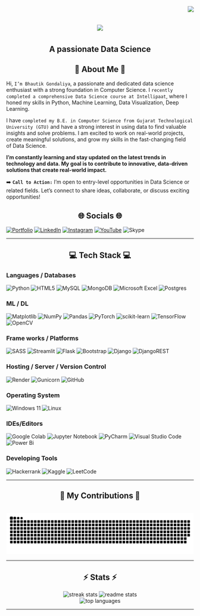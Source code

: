 <img align="right" src="https://visitor-badge.laobi.icu/badge?page_id=MrGenius18.MrGenius18" />

<h1 align="center">
    <img src="https://readme-typing-svg.herokuapp.com/?font=Righteous&size=35&center=true&vCenter=true&width=500&height=70&duration=4000&lines=Hi+There!+👋;+I'm+Mr.+Bhautik+Gondaliya!;" />
</h1>
<h2 align="center">A passionate Data Science</h2>

<h2 align="center">💫 About Me 💫</h2>

Hi, `I’m Bhautik Gondaliya`, a passionate and dedicated data science enthusiast with a strong foundation in Computer Science. I `recently completed a comprehensive Data Science course at Intellipaat`, where I honed my skills in Python, Machine Learning, Data Visualization, Deep Learning.

I have `completed my B.E. in Computer Science from Gujarat Technological University (GTU)` and have a strong interest in using data to find valuable insights and solve problems. I am excited to work on real-world projects, create meaningful solutions, and grow my skills in the fast-changing field of Data Science.

**I’m constantly learning and stay updated on the latest trends in technology and data. My goal is to contribute to innovative, data-driven solutions that create real-world impact.**

➡️ **`Call to Action:`** I’m open to entry-level opportunities in Data Science or related fields. Let’s connect to share ideas, collaborate, or discuss exciting opportunities!
<br>
<h2 align="center">🌐 Socials 🌐</h2>

[![Portfolio](https://img.shields.io/badge/Portfolio-%23000000.svg?style=for-the-badge&logo=firefox&logoColor=#FF7139)](https://mrgenius18.github.io/My_Portfolio/) [![LinkedIn](https://img.shields.io/badge/linkedin-%230077B5.svg?style=for-the-badge&logo=linkedin&logoColor=white)](https://linkedin.com/in/bhautik-gondaliya-9b497026a/) [![Instagram](https://img.shields.io/badge/Instagram-%23E4405F.svg?style=for-the-badge&logo=Instagram&logoColor=white)](https://instagram.com/mr._genius_18/) [![YouTube](https://img.shields.io/badge/YouTube-%23FF0000.svg?style=for-the-badge&logo=YouTube&logoColor=white)](https://www.youtube.com/channel/UCtoL7bkXZ30tPQUpQjI3wIA) ![Skype](https://img.shields.io/badge/Skype-%2300AFF0.svg?style=for-the-badge&logo=Skype&logoColor=white)

---

<h2 align="center">💻 Tech Stack 💻</h2>

### Languages / Databases
![Python](https://img.shields.io/badge/python-3670A0?style=for-the-badge&logo=python&logoColor=ffdd54) ![HTML5](https://img.shields.io/badge/html5-%23E34F26.svg?style=for-the-badge&logo=html5&logoColor=white) ![MySQL](https://img.shields.io/badge/mysql-4479A1.svg?style=for-the-badge&logo=mysql&logoColor=white) ![MongoDB](https://img.shields.io/badge/MongoDB-%234ea94b.svg?style=for-the-badge&logo=mongodb&logoColor=white) ![Microsoft Excel](https://img.shields.io/badge/Microsoft_Excel-217346?style=for-the-badge&logo=microsoft-excel&logoColor=white) ![Postgres](https://img.shields.io/badge/postgres-%23316192.svg?style=for-the-badge&logo=postgresql&logoColor=white)

### ML / DL
![Matplotlib](https://img.shields.io/badge/Matplotlib-%23ffffff.svg?style=for-the-badge&logo=Matplotlib&logoColor=black) ![NumPy](https://img.shields.io/badge/numpy-%23013243.svg?style=for-the-badge&logo=numpy&logoColor=white) ![Pandas](https://img.shields.io/badge/pandas-%23150458.svg?style=for-the-badge&logo=pandas&logoColor=white) ![PyTorch](https://img.shields.io/badge/PyTorch-%23EE4C2C.svg?style=for-the-badge&logo=PyTorch&logoColor=white) ![scikit-learn](https://img.shields.io/badge/scikit--learn-%23F7931E.svg?style=for-the-badge&logo=scikit-learn&logoColor=white) ![TensorFlow](https://img.shields.io/badge/TensorFlow-%23FF6F00.svg?style=for-the-badge&logo=TensorFlow&logoColor=white)	![OpenCV](https://img.shields.io/badge/opencv-%23white.svg?style=for-the-badge&logo=opencv&logoColor=white)

### Frame works / Platforms
![SASS](https://img.shields.io/badge/SASS-hotpink.svg?style=for-the-badge&logo=SASS&logoColor=white) ![Streamlit](https://img.shields.io/badge/Streamlit-%23FE4B4B.svg?style=for-the-badge&logo=streamlit&logoColor=white) ![Flask](https://img.shields.io/badge/flask-%23000.svg?style=for-the-badge&logo=flask&logoColor=white) ![Bootstrap](https://img.shields.io/badge/bootstrap-%238511FA.svg?style=for-the-badge&logo=bootstrap&logoColor=white) ![Django](https://img.shields.io/badge/django-%23092E20.svg?style=for-the-badge&logo=django&logoColor=white) ![DjangoREST](https://img.shields.io/badge/DJANGO-REST-ff1709?style=for-the-badge&logo=django&logoColor=white&color=ff1709&labelColor=gray) 

### Hosting / Server / Version Control
![Render](https://img.shields.io/badge/Render-%46E3B7.svg?style=for-the-badge&logo=render&logoColor=white) ![Gunicorn](https://img.shields.io/badge/gunicorn-%298729.svg?style=for-the-badge&logo=gunicorn&logoColor=white) ![GitHub](https://img.shields.io/badge/github-%23121011.svg?style=for-the-badge&logo=github&logoColor=white)

### Operating System
![Windows 11](https://img.shields.io/badge/Windows%2011-%230079d5.svg?style=for-the-badge&logo=Windows%2011&logoColor=white) ![Linux](https://img.shields.io/badge/Linux-FCC624?style=for-the-badge&logo=linux&logoColor=black)

### IDEs/Editors
![Google Colab](https://img.shields.io/badge/Google%20Colab-%23F9A825.svg?style=for-the-badge&logo=googlecolab&logoColor=white) ![Jupyter Notebook](https://img.shields.io/badge/jupyter-%23FA0F00.svg?style=for-the-badge&logo=jupyter&logoColor=white) ![PyCharm](https://img.shields.io/badge/pycharm-143?style=for-the-badge&logo=pycharm&logoColor=black&color=black&labelColor=green) ![Visual Studio Code](https://img.shields.io/badge/Visual%20Studio%20Code-0078d7.svg?style=for-the-badge&logo=visual-studio-code&logoColor=white) ![Power Bi](https://img.shields.io/badge/power_bi-F2C811?style=for-the-badge&logo=powerbi&logoColor=black)

### Developing Tools
![Hackerrank](https://img.shields.io/badge/-Hackerrank-2EC866?style=for-the-badge&logo=HackerRank&logoColor=white) ![Kaggle](https://img.shields.io/badge/Kaggle-035a7d?style=for-the-badge&logo=kaggle&logoColor=white) ![LeetCode](https://img.shields.io/badge/LeetCode-000000?style=for-the-badge&logo=LeetCode&logoColor=#d16c06)

---

<div align="center">
  <h2>🐍 My Contributions 🐍</h2>
  <br>
  <img alt="snake eating my contributions" src="https://raw.githubusercontent.com/MrGenius18/MrGenius18/output/github-contribution-grid-snake.svg" />
  
  <br/>
</div>

---

<h2 align="center">⚡ Stats ⚡</h2>
<div align="center">
  <img width=390 src="https://github-readme-streak-stats-salesp07.vercel.app/?user=MrGenius18&count_private=true&theme=react&border_radius=10" alt="streak stats"/>
  <img width=390 src="https://github-readme-stats-salesp07.vercel.app/api?username=MrGenius18&count_private=true&show_icons=true&theme=react&rank_icon=github&border_radius=10" alt="readme stats" />
  <br/>
  <img width=390 src="https://github-readme-stats-salesp07.vercel.app/api/top-langs/?username=MrGenius18&theme=react&hide_border=false&include_all_commits=false&count_private=false&layout=compact&border_radius=10" alt="top languages" />
</div>

---

<!-- <h2 align="center">🏆 GitHub Trophies 🏆</h2> -->
<!-- ![](https://github-profile-trophy.vercel.app/?username=MrGenius18&theme=radical&no-frame=false&no-bg=false&margin-w=4) -->
